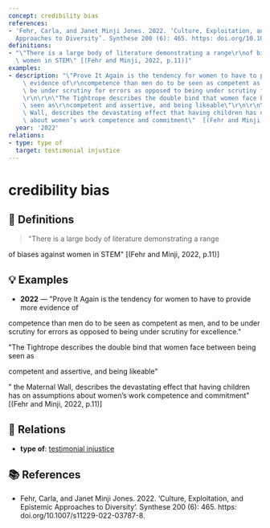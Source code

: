 ```yaml
---
concept: credibility bias
references:
- 'Fehr, Carla, and Janet Minji Jones. 2022. ‘Culture, Exploitation, and Epistemic
  Approaches to Diversity’. Synthese 200 (6): 465. https: doi.org/10.1007/s11229-022-03787-8.'
definitions:
- "\"There is a large body of literature demonstrating a range\r\nof biases against\
  \ women in STEM\" [(Fehr and Minji, 2022, p.11)]"
examples:
- description: "\"Prove It Again is the tendency for women to have to provide more\
    \ evidence of\r\ncompetence than men do to be seen as competent as men, and to\
    \ be under scrutiny for errors as opposed to being under scrutiny for excellence.\"\
    \r\n\r\n\"The Tightrope describes the double bind that women face between being\
    \ seen as\r\ncompetent and assertive, and being likeable\"\r\n\r\n\" the Maternal\
    \ Wall, describes the devastating effect that having children has on assumptions\
    \ about women’s work competence and commitment\"  [(Fehr and Minji, 2022, p.11)]"
  year: '2022'
relations:
- type: type of
  target: testimonial injustice
---
```


# credibility bias

## 📖 Definitions

> "There is a large body of literature demonstrating a range
of biases against women in STEM" [(Fehr and Minji, 2022, p.11)]

## 💡 Examples

- **2022** — "Prove It Again is the tendency for women to have to provide more evidence of
competence than men do to be seen as competent as men, and to be under scrutiny for errors as opposed to being under scrutiny for excellence."

"The Tightrope describes the double bind that women face between being seen as
competent and assertive, and being likeable"

" the Maternal Wall, describes the devastating effect that having children has on assumptions about women’s work competence and commitment"  [(Fehr and Minji, 2022, p.11)]

## 🔗 Relations

- **type of**: [testimonial injustice](./testimonial-injustice.md)

## 📚 References

- Fehr, Carla, and Janet Minji Jones. 2022. ‘Culture, Exploitation, and Epistemic Approaches to Diversity’. Synthese 200 (6): 465. https: doi.org/10.1007/s11229-022-03787-8.
